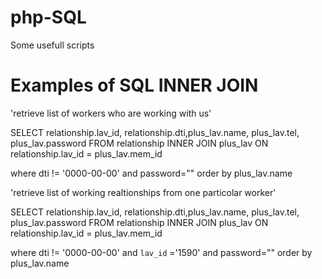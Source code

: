 # php-SQL

Some usefull scripts




<h1> Examples of SQL INNER JOIN </h1>

'retrieve list of workers who are working with us' 

SELECT relationship.lav_id, relationship.dti,plus_lav.name, plus_lav.tel, plus_lav.password
FROM relationship 
INNER JOIN plus_lav ON relationship.lav_id = plus_lav.mem_id

where dti != '0000-00-00' and password=""
order by plus_lav.name



'retrieve list of working realtionships from one particolar worker' 

SELECT relationship.lav_id, relationship.dti,plus_lav.name, plus_lav.tel, plus_lav.password
FROM relationship 
INNER JOIN plus_lav ON relationship.lav_id = plus_lav.mem_id

where dti != '0000-00-00' and `lav_id` ='1590' and password=""
order by plus_lav.name
